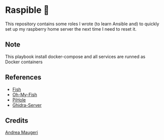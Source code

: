 # Raspible 🍓

This repository contains some roles I wrote (to learn Ansible and) to quickly set up my raspberry home server the next time I need to reset it.

## Note

This playbook install docker-compose and all services are runned as Docker containers

## References

- [Fish](https://github.com/fish-shell/fish-shell)
- [Oh-My-Fish](https://github.com/oh-my-fish/oh-my-fish)
- [PiHole](https://github.com/pi-hole/pi-hole)
- [Ghidra-Server](https://github.com/NationalSecurityAgency/ghidra)

## Credits

[Andrea Maugeri](https://github.com/v0lp3)